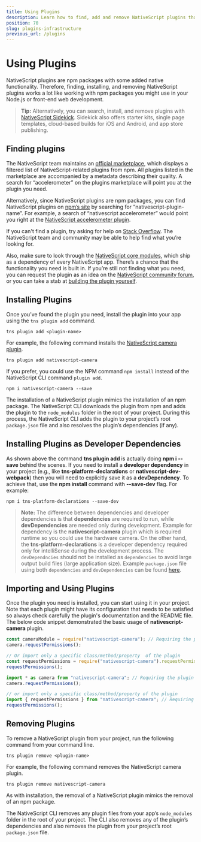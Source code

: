 ```yaml
---
title: Using Plugins
description: Learn how to find, add and remove NativeScript plugins that provide native device and platform capabilities missing in the core NativeScript modules
position: 70
slug: plugins-infrastructure
previous_url: /plugins
---
```


# Using Plugins

NativeScript plugins are npm packages with some added native functionality. Therefore, finding, installing, and removing NativeScript plugins works a lot like working with npm packages you might use in your Node.js or front-end web development.

> **Tip:** Alternatively, you can search, install, and remove plugins with [NativeScript Sidekick](https://www.nativescript.org/nativescript-sidekick). Sidekick also offers starter kits, single page templates, cloud-based builds for iOS and Android, and app store publishing.

## Finding plugins

The NativeScript team maintains an [official marketplace](http://market.nativescript.org/), which displays a filtered list of NativeScript-related plugins from npm. All plugins listed in the marketplace are accompanied by a metadata describing their quality. A search for “accelerometer” on the plugins marketplace will point you at the plugin you need.

Alternatively, since NativeScript plugins are npm packages, you can find NativeScript plugins on [npm’s site](https://www.npmjs.com/) by searching for “nativescript-plugin-name”. For example, a search of “nativescript accelerometer” would point you right at the [NativeScript accelerometer plugin](https://www.npmjs.com/package/nativescript-accelerometer).

If you can't find a plugin, try asking for help on [Stack Overflow](https://stackoverflow.com/questions/tagged/nativescript). The NativeScript team and community may be able to help find what you’re looking for.

Also, make sure to look through the [NativeScript core modules](https://docs.nativescript.org/core-concepts/modules), which ship as a dependency of every NativeScript app. There’s a chance that the functionality you need is built in. If you’re still not finding what you need, you can request the plugin as an idea on the [NativeScript community forum](https://discourse.nativescript.org/c/plugins), or you can take a stab at [building the plugin yourself](/plugins/building-plugins/).

## Installing Plugins

Once you’ve found the plugin you need, install the plugin into your app using the `tns plugin add` command.

```Node
tns plugin add <plugin-name>

```

For example, the following command installs the [NativeScript camera plugin](http://market.nativescript.org/plugins/nativescript-camera).

```Node
tns plugin add nativescript-camera
```

If you prefer, you could use the NPM command `npm install` instead of the NativeScript CLI command `plugin add`.

```Node
npm i nativescript-camera --save
```

The installation of a NativeScript plugin mimics the installation of an npm package. The NativeScript CLI downloads the plugin from npm and adds the plugin to the `node_modules` folder in the root of your project. During this process, the NativeScript CLI adds the plugin to your project’s root `package.json` file and also resolves the plugin’s dependencies (if any).


## Installing Plugins as Developer Dependencies

As shown above the command **tns plugin add <plugin-name>** is actually doing **npm i <plugin-name> --save** behind the scenes. If you need to install a **developer dependency** in your project (e.g., like **tns-platform-declarations** or **nativescript-dev-webpack**) then you will need to explicitly save it as a **devDependency**. To achieve that, use the **npm install** command with **--save-dev** flag. For example:
```Shell
npm i tns-platform-declarations --save-dev
```

> **Note:** The difference between dependencies and developer dependencies is that **dependencies** are required to run, while **devDependencies** are needed only during development. Example for dependency is the **nativescript-camera** plugin which is required runtime so you could use the hardware camera. On the other hand, the **tns-platform-declarations** is a developer dependency required only for intelliSense during the development process. The `devDependncies` should not be installed as `dependencies` to avoid large output build files (large application size). Example `package.json` file using both `dependencies` and `devDependencies` can be found [here](https://github.com/NativeScript/nativescript-sdk-examples-js/blob/master/package.json#L31-L44).

## Importing and Using Plugins 

Once the plugin you need is installed, you can start using it in your project. Note that each plugin might have its configuration that needs to be satisfied so always check carefully the plugin's documentation and the README file. The below code snippet demonstrated the basic usage of **nativescript-camera** plugin.

```JavaScript
const cameraModule = require("nativescript-camera"); // Requiring the plugin module 
camera.requestPermissions();

// Or import only a specific class/method/property  of the plugin
const requestPermissions = require("nativescript-camera").requestPermissions; // Requiring the needed code
requestPermissions();
```
```TypeScript
import * as camera from "nativescript-camera"; // Requiring the plugin module 
camera.requestPermissions();

// or import only a specific class/method/property of the plugin
import { requestPermissions } from "nativescript-camera"; // Requiring only the needed code
requestPermissions();
```

## Removing Plugins

To remove a NativeScript plugin from your project, run the following command from your command line.

```
tns plugin remove <plugin-name>
```

For example, the following command removes the NativeScript camera plugin.

```
tns plugin remove nativescript-camera
```

As with installation, the removal of a NativeScript plugin mimics the removal of an npm package.

The NativeScript CLI removes any plugin files from your app’s `node_modules` folder in the root of your project. The CLI also removes any of the plugin’s dependencies and also removes the plugin from your project’s root `package.json` file.
